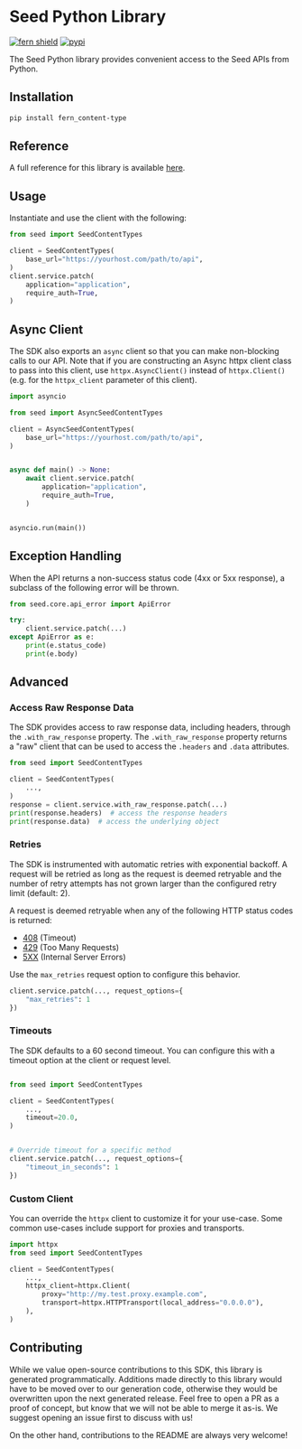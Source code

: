 # Seed Python Library

[![fern shield](https://img.shields.io/badge/%F0%9F%8C%BF-Built%20with%20Fern-brightgreen)](https://buildwithfern.com?utm_source=github&utm_medium=github&utm_campaign=readme&utm_source=Seed%2FPython)
[![pypi](https://img.shields.io/pypi/v/fern_content-type)](https://pypi.python.org/pypi/fern_content-type)

The Seed Python library provides convenient access to the Seed APIs from Python.

## Installation

```sh
pip install fern_content-type
```

## Reference

A full reference for this library is available [here](./reference.md).

## Usage

Instantiate and use the client with the following:

```python
from seed import SeedContentTypes

client = SeedContentTypes(
    base_url="https://yourhost.com/path/to/api",
)
client.service.patch(
    application="application",
    require_auth=True,
)
```

## Async Client

The SDK also exports an `async` client so that you can make non-blocking calls to our API. Note that if you are constructing an Async httpx client class to pass into this client, use `httpx.AsyncClient()` instead of `httpx.Client()` (e.g. for the `httpx_client` parameter of this client).

```python
import asyncio

from seed import AsyncSeedContentTypes

client = AsyncSeedContentTypes(
    base_url="https://yourhost.com/path/to/api",
)


async def main() -> None:
    await client.service.patch(
        application="application",
        require_auth=True,
    )


asyncio.run(main())
```

## Exception Handling

When the API returns a non-success status code (4xx or 5xx response), a subclass of the following error
will be thrown.

```python
from seed.core.api_error import ApiError

try:
    client.service.patch(...)
except ApiError as e:
    print(e.status_code)
    print(e.body)
```

## Advanced

### Access Raw Response Data

The SDK provides access to raw response data, including headers, through the `.with_raw_response` property.
The `.with_raw_response` property returns a "raw" client that can be used to access the `.headers` and `.data` attributes.

```python
from seed import SeedContentTypes

client = SeedContentTypes(
    ...,
)
response = client.service.with_raw_response.patch(...)
print(response.headers)  # access the response headers
print(response.data)  # access the underlying object
```

### Retries

The SDK is instrumented with automatic retries with exponential backoff. A request will be retried as long
as the request is deemed retryable and the number of retry attempts has not grown larger than the configured
retry limit (default: 2).

A request is deemed retryable when any of the following HTTP status codes is returned:

- [408](https://developer.mozilla.org/en-US/docs/Web/HTTP/Status/408) (Timeout)
- [429](https://developer.mozilla.org/en-US/docs/Web/HTTP/Status/429) (Too Many Requests)
- [5XX](https://developer.mozilla.org/en-US/docs/Web/HTTP/Status/500) (Internal Server Errors)

Use the `max_retries` request option to configure this behavior.

```python
client.service.patch(..., request_options={
    "max_retries": 1
})
```

### Timeouts

The SDK defaults to a 60 second timeout. You can configure this with a timeout option at the client or request level.

```python

from seed import SeedContentTypes

client = SeedContentTypes(
    ...,
    timeout=20.0,
)


# Override timeout for a specific method
client.service.patch(..., request_options={
    "timeout_in_seconds": 1
})
```

### Custom Client

You can override the `httpx` client to customize it for your use-case. Some common use-cases include support for proxies
and transports.

```python
import httpx
from seed import SeedContentTypes

client = SeedContentTypes(
    ...,
    httpx_client=httpx.Client(
        proxy="http://my.test.proxy.example.com",
        transport=httpx.HTTPTransport(local_address="0.0.0.0"),
    ),
)
```

## Contributing

While we value open-source contributions to this SDK, this library is generated programmatically.
Additions made directly to this library would have to be moved over to our generation code,
otherwise they would be overwritten upon the next generated release. Feel free to open a PR as
a proof of concept, but know that we will not be able to merge it as-is. We suggest opening
an issue first to discuss with us!

On the other hand, contributions to the README are always very welcome!
